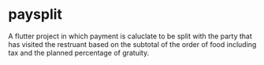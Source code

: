 # paysplit

A flutter project in which payment is caluclate to be split with the party that has visited the restruant based on the subtotal of the order of food including tax and the planned percentage of gratuity.
